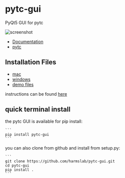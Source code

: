 # pytc-gui
PyQt5 GUI for pytc

![screenshot](https://pytc.readthedocs.io/en/latest/_images/gui_02.png)

 + [Documentation](https://pytc-gui.readthedocs.io/en/latest/)
 + [pytc](https://github.com/harmslab/pytc)

## Installation Files

 + [mac](https://github.com/hrmyd/pytc-gui/blob/master/pytc_install/pytc-gui_v1.0.1_osx.dmg?raw=true)
 + [windows](https://github.com/hrmyd/pytc-gui/blob/master/pytc_install/pytc-gui_v1.0.1_setup.exe?raw=true)
 + [demo files](https://github.com/hrmyd/pytc-gui/blob/master/pytc_install/pytc_demos.zip?raw=true)

 instructions can be found [here](https://pytc-gui.readthedocs.io/en/latest/installation.html)

## quick terminal install

the pytc GUI is available for pip install:

	```
	pip install pytc-gui
	```

you can also clone from github and install from setup.py:

	```
    git clone https://github.com/harmslab/pytc-gui.git
    cd pytc-gui
    pip install .
    ```
